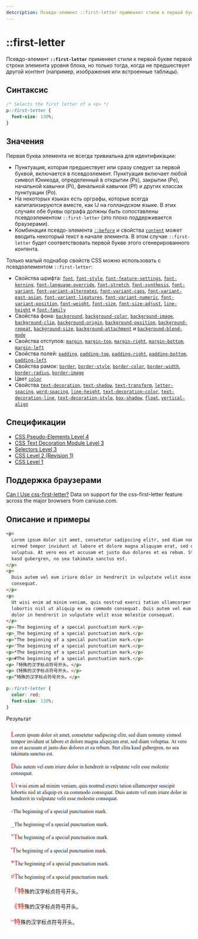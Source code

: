 ```yaml
---
description: Псевдо-элемент ::first-letter применяет стили к первой букве первой строки элемента уровня блока, но только тогда, когда не предшествует другой контент
---
```


# ::first-letter

Псевдо-элемент **`::first-letter`** применяет стили к первой букве первой строки элемента уровня блока, но только тогда, когда не предшествует другой контент (например, изображения или встроенные таблицы).

## Синтаксис

```css
/* Selects the first letter of a <p> */
p::first-letter {
  font-size: 130%;
}
```

## Значения

Первая буква элемента не всегда тривиальна для идентификации:

- Пунктуация, которая предшествует или сразу следует за первой буквой, включается в псевдоэлемент. Пунктуация включает любой символ Юникода, определенный в открытии (Ps), закрытии (Pe), начальной кавычки (Pi), финальной кавычки (Pf) и других классах пунктуации (Po).
- На некоторых языках есть орграфы, которые всегда капитализируются вместе, как IJ на голландском языке. В этих случаях обе буквы орграфа должны быть сопоставлены псевдоэлементом `::first-letter` (это плохо поддерживается браузерами).
- Комбинация псевдо-элемента [`::before`](::before.md) и свойства [`content`](content.md) может вводить некоторый текст в начале элемента. В этом случае `::first-letter` будет соответствовать первой букве этого сгенерированного контента.

Только малый поднабор свойств CSS можно использовать с псевдоэлементом `::first-letter`:

- Свойства шрифта: [`font`](/css/font/), [`font-style`](/css/font-style/), [`font-feature-settings`](/css/font-feature-settings/), [`font-kerning`](/css/font-kerning/), [`font-language-override`](/css/font-language-override/), [`font-stretch`](/css/font-stretch/), [`font-synthesis`](/css/font-synthesis/), [`font-variant`](/css/font-variant/), [`font-variant-alternates`](/css/font-variant-alternates/), [`font-variant-caps`](/css/font-variant-caps/), [`font-variant-east-asian`](/css/font-variant-east-asian/), [`font-variant-ligatures`](/css/font-variant-ligatures/), [`font-variant-numeric`](/css/font-variant-numeric/), [`font-variant-position`](/css/font-variant-position/), [`font-weight`](/css/font-weight/), [`font-size`](/css/font-size/), [`font-size-adjust`](/css/font-size-adjust/), [`line-height`](/css/line-height/) и [`font-family`](/css/font-family/)
- Свойства фона: [`background`](/css/background/), [`background-color`](/css/background-color/), [`background-image`](/css/background-image/), [`background-clip`](/css/background-clip/), [`background-origin`](/css/background-origin/), [`background-position`](/css/background-position/), [`background-repeat`](/css/background-repeat/), [`background-size`](/css/background-size/), [`background-attachment`](/css/background-attachment/) и [`background-blend-mode`](/css/background-blend-mode/)
- Свойства отступов: [`margin`](/css/margin/), [`margin-top`](/css/margin-top/), [`margin-right`](/css/margin-right/), [`margin-bottom`](/css/margin-bottom/), [`margin-left`](/css/margin-left/)
- Свойства полей: [`padding`](/css/padding/), [`padding-top`](/css/padding-top/), [`padding-right`](/css/padding-right/), [`padding-bottom`](/css/padding-bottom/), [`padding-left`](/css/padding-left/)
- Свойства рамок: [`border`](/css/border/), [`border-style`](/css/border-style/), [`border-color`](/css/border-color/), [`border-width`](/css/border-width/), [`border-radius`](/css/border-radius/), [`border-image`](/css/border-image/)
- Цвет [`color`](/css/color/)
- Свойства [`text-decoration`](/css/text-decoration/), [`text-shadow`](/css/text-shadow/), [`text-transform`](/css/text-transform/), [`letter-spacing`](/css/letter-spacing/), [`word-spacing`](/css/word-spacing/), [`line-height`](/css/line-height/), [`text-decoration-color`](/css/text-decoration-color/), [`text-decoration-line`](/css/text-decoration-line/), [`text-decoration-style`](/css/text-decoration-style/), [`box-shadow`](/css/box-shadow/), [`float`](/css/float/), [`vertical-align`](/css/vertical-align/)

## Спецификации

- [CSS Pseudo-Elements Level 4](https://drafts.csswg.org/css-pseudo-4/#first-letter-pseudo)
- [CSS Text Decoration Module Level 3](https://drafts.csswg.org/css-text-decor-3/#text-shadow)
- [Selectors Level 3](https://drafts.csswg.org/selectors-3/#first-letter)
- [CSS Level 2 (Revision 1)](http://www.w3.org/TR/CSS2/selector.html#first-letter)
- [CSS Level 1](http://www.w3.org/TR/CSS1/#the-first-letter-pseudo-element)

## Поддержка браузерами

<p class="ciu_embed" data-feature="css-first-letter" data-periods="future_1,current,past_1,past_2">
  <a href="http://caniuse.com/#feat=css-first-letter">Can I Use css-first-letter?</a> Data on support for the css-first-letter feature across the major browsers from caniuse.com.
</p>

## Описание и примеры

```html tab="HTML"
<p>
  Lorem ipsum dolor sit amet, consetetur sadipscing elitr, sed diam nonumy
  eirmod tempor invidunt ut labore et dolore magna aliquyam erat, sed diam
  voluptua. At vero eos et accusam et justo duo dolores et ea rebum. Stet clita
  kasd gubergren, no sea takimata sanctus est.
</p>
<p>
  Duis autem vel eum iriure dolor in hendrerit in vulputate velit esse molestie
  consequat.
</p>
<p>
  Ut wisi enim ad minim veniam, quis nostrud exerci tation ullamcorper suscipit
  lobortis nisl ut aliquip ex ea commodo consequat. Duis autem vel eum iriure
  dolor in hendrerit in vulputate velit esse molestie consequat.
</p>
<p>-The beginning of a special punctuation mark.</p>
<p>_The beginning of a special punctuation mark.</p>
<p>"The beginning of a special punctuation mark.</p>
<p>'The beginning of a special punctuation mark.</p>
<p>*The beginning of a special punctuation mark.</p>
<p>#The beginning of a special punctuation mark.</p>
<p>「特殊的汉字标点符号开头。</p>
<p>《特殊的汉字标点符号开头。</p>
<p>“特殊的汉字标点符号开头。</p>
```

```css tab="CSS"
p::first-letter {
  color: red;
  font-size: 130%;
}
```

Результат

![Результат работы псевдоэлемента ::first-letter](first-letter.png)
